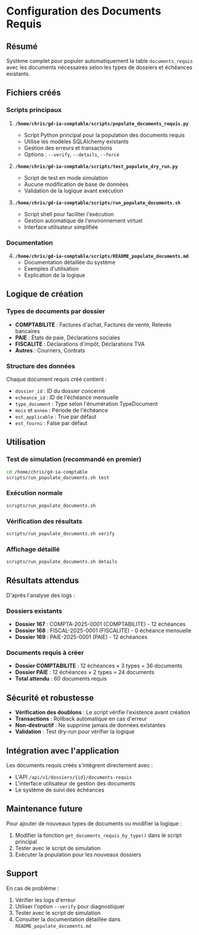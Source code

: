 # Configuration des Documents Requis

## Résumé

Système complet pour populer automatiquement la table `documents_requis` avec les documents nécessaires selon les types de dossiers et échéances existants.

## Fichiers créés

### Scripts principaux

1. **`/home/chris/gd-ia-comptable/scripts/populate_documents_requis.py`**
   - Script Python principal pour la population des documents requis
   - Utilise les modèles SQLAlchemy existants
   - Gestion des erreurs et transactions
   - Options : `--verify`, `--details`, `--force`

2. **`/home/chris/gd-ia-comptable/scripts/test_populate_dry_run.py`**
   - Script de test en mode simulation
   - Aucune modification de base de données
   - Validation de la logique avant exécution

3. **`/home/chris/gd-ia-comptable/scripts/run_populate_documents.sh`**
   - Script shell pour faciliter l'exécution
   - Gestion automatique de l'environnement virtuel
   - Interface utilisateur simplifiée

### Documentation

4. **`/home/chris/gd-ia-comptable/scripts/README_populate_documents.md`**
   - Documentation détaillée du système
   - Exemples d'utilisation
   - Explication de la logique

## Logique de création

### Types de documents par dossier

- **COMPTABILITE** : Factures d'achat, Factures de vente, Relevés bancaires
- **PAIE** : États de paie, Déclarations sociales  
- **FISCALITE** : Déclarations d'impôt, Déclarations TVA
- **Autres** : Courriers, Contrats

### Structure des données

Chaque document requis créé contient :
- `dossier_id` : ID du dossier concerné
- `echeance_id` : ID de l'échéance mensuelle
- `type_document` : Type selon l'énumération TypeDocument
- `mois` et `annee` : Période de l'échéance
- `est_applicable` : True par défaut
- `est_fourni` : False par défaut

## Utilisation

### Test de simulation (recommandé en premier)
```bash
cd /home/chris/gd-ia-comptable
scripts/run_populate_documents.sh test
```

### Exécution normale
```bash
scripts/run_populate_documents.sh
```

### Vérification des résultats
```bash
scripts/run_populate_documents.sh verify
```

### Affichage détaillé
```bash
scripts/run_populate_documents.sh details
```

## Résultats attendus

D'après l'analyse des logs :

### Dossiers existants
- **Dossier 167** : COMPTA-2025-0001 (COMPTABILITE) - 12 échéances
- **Dossier 168** : FISCAL-2025-0001 (FISCALITE) - 0 échéance mensuelle 
- **Dossier 169** : PAIE-2025-0001 (PAIE) - 12 échéances

### Documents requis à créer
- **Dossier COMPTABILITE** : 12 échéances × 3 types = 36 documents
- **Dossier PAIE** : 12 échéances × 2 types = 24 documents
- **Total attendu** : 60 documents requis

## Sécurité et robustesse

- **Vérification des doublons** : Le script vérifie l'existence avant création
- **Transactions** : Rollback automatique en cas d'erreur
- **Non-destructif** : Ne supprime jamais de données existantes
- **Validation** : Test dry-run pour vérifier la logique

## Intégration avec l'application

Les documents requis créés s'intègrent directement avec :
- L'API `/api/v1/dossiers/{id}/documents-requis`
- L'interface utilisateur de gestion des documents
- Le système de suivi des échéances

## Maintenance future

Pour ajouter de nouveaux types de documents ou modifier la logique :
1. Modifier la fonction `get_documents_requis_by_type()` dans le script principal
2. Tester avec le script de simulation
3. Exécuter la population pour les nouveaux dossiers

## Support

En cas de problème :
1. Vérifier les logs d'erreur
2. Utiliser l'option `--verify` pour diagnostiquer
3. Tester avec le script de simulation
4. Consulter la documentation détaillée dans `README_populate_documents.md`